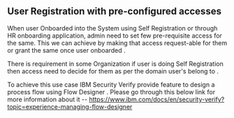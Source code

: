 
## User Registration with pre-configured accesses

When user Onboarded into the System using Self Registration or through HR onboarding application,  admin need to set  few pre-requisite access for the same. This we can achieve by making that access request-able for them or grant the same once user onboarded .

There is requirement in some Organization if user is doing Self Registration then access need to 
decide for them as per the domain user's belong to .

To achieve this use case IBM Security Verify provide feature to design a process flow using Flow Designer . 
Please go through this below link for more information about it --
https://www.ibm.com/docs/en/security-verify?topic=experience-managing-flow-designer
